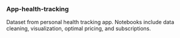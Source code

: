 ### App-health-tracking
Dataset from personal health tracking app. Notebooks include data cleaning, visualization, optimal pricing, and subscriptions.
